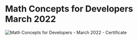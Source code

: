# Math Concepts for Developers March 2022
 
![Math Concepts for Developers - March 2022 - Certificate](https://user-images.githubusercontent.com/77938348/175119147-1a2473fa-3f70-4e8d-92da-4586f6e1b0c9.jpeg)
